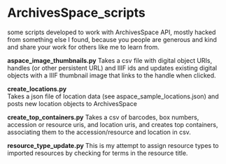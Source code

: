 # ArchivesSpace_scripts
some scripts developed to work with ArchivesSpace API, mostly hacked from something else I found, because you people are generous
and kind and share your work for others like me to learn from.

**aspace_image_thumbnails.py**
Takes a csv file with digital object URIs, handles (or other persistent URL) and IIIF ids and updates existing digital objects 
with a IIIF thumbnail image that links to the handle when clicked.

**create_locations.py**  
Takes a json file of location data (see aspace_sample_locations.json) and posts new location objects to ArchivesSpace

**create_top_containers.py**
Takes a csv of barcodes, box numbers, accession or resource uris, and location uris, and creates top containers, 
associating them to the accession/resource and location in csv.

**resource_type_update.py**
This is my attempt to assign resource types to imported resources by checking for terms in the resource title.
